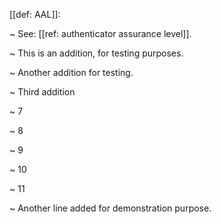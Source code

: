 [[def: AAL]]:

~ See: [[ref: authenticator assurance level]].

~ This is an addition, for testing purposes.

~ Another addition for testing.

~ Third addition

~ 7

~ 8

~ 9

~ 10

~ 11

~ Another line added for demonstration purpose.
